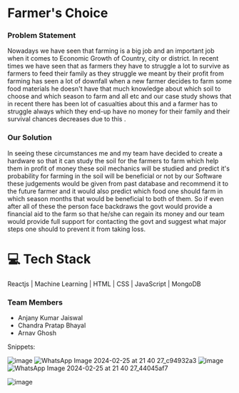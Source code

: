 <h1>Farmer's Choice</h1>

<h3>Problem Statement</h3>
Nowadays we have seen that farming is a big job and an important job when it comes to Economic Growth of Country, city or district. 
In recent times we have seen that as farmers they have to struggle a lot to survive as farmers to feed their family as they struggle we meant by their profit from farming has seen a lot of downfall when a new farmer decides to farm some food materials he doesn't have that much knowledge about which soil to choose and which season to farm and all etc and our case study shows that in recent there has been lot of casualties about this and a farmer has to struggle always which they end-up have no money for their family and their survival chances decreases due to this . 

<h3>Our Solution</h3>
In seeing these circumstances me and my team have decided to create a hardware so that it can study the soil for the farmers to farm which help them in profit of money these soil mechanics will be studied and predict it's probability for farming in the soil will be beneficial or not by our Software these judgements would be given from past database and recommend it to the future farmer and it would also predict which food one should farm in which season months that would be beneficial to both of them. So if even after all of these the person face backdraws the govt would provide a financial aid to the farm so that he/she can regain its money and our team would provide full support for contacting the govt and suggest what major steps one should to prevent it from taking loss.

<h1>💻 Tech Stack </h1>
Reactjs | Machine Learning | HTML | CSS | JavaScript | MongoDB

### Team Members 
* Anjany Kumar Jaiswal
* Chandra Pratap Bhayal
* Arnav Ghosh

Snippets: 


![image](https://github.com/ArnavGhosh999/Farmer-s-Choice/assets/133378610/b87af731-dc9c-418e-98eb-955914c1bf59)
![WhatsApp Image 2024-02-25 at 21 40 27_c94932a3](https://github.com/ArnavGhosh999/Farmer-s-Choice/assets/133378610/e9c692ea-5fed-4170-b98c-dbf108788667)
![image](https://github.com/ArnavGhosh999/Farmer-s-Choice/assets/133378610/6526c618-bd72-4512-b6a9-d05bc1360cff)
![WhatsApp Image 2024-02-25 at 21 40 27_44045af7](https://github.com/ArnavGhosh999/Farmer-s-Choice/assets/133378610/4a097240-f1a4-441c-b38b-2f7363c79396)

![image](https://github.com/ArnavGhosh999/Farmer-s-Choice/assets/133378610/280bf578-021b-4d6c-9545-ca17147371a1)




